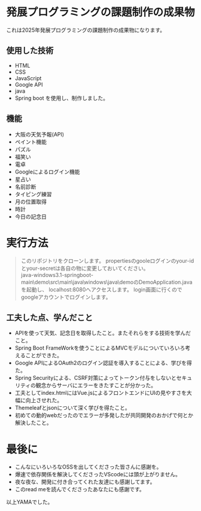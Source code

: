 # 発展プログラミングの課題制作の成果物  
これは2025年発展プログラミングの課題制作の成果物になります。  

## 使用した技術  
- HTML
- CSS
- JavaScript
- Google API
- java
- Spring boot
を使用し、制作しました。

## 機能  
- 大阪の天気予報(API)
- ペイント機能
- パズル
- 福笑い
- 電卓
- Googleによるログイン機能
- 星占い
- 名前診断
- タイピング練習
- 月の位置取得
- 時計
- 今日の記念日

# 実行方法  
> このリポジトリをクローンします。
> propertiesのgooleログインのyour-idとyour-secretは各自の物に変更しておいてください。  
> java-windows3.1-springboot-main\demo\src\main\java\windows\java\demoのDemoApplication.javaを起動し、
> localhost:8080へアクセスします。
> login画面に行くのでgoogleアカウントでログインします。

## 工夫した点、学んだこと  
- APIを使って天気、記念日を取得したこと。またそれらをする技術を学んだこと。
- Spring Boot FrameWorkを使うことによるMVCモデルについていろいろ考えることができた。
- Google APIによるOAuth2のログイン認証を導入することによる、学びを得た。
- Spring Securityによる、CSRF対策によってトークン付与をしないとセキュリティの観念からサーバにエラーをきたすことが分かった。
- 工夫としてindex.htmlにはVue.jsによるフロントエンドにUIの見やすさを大幅に向上させれた。
- Themeleafとjsonについて深く学びを得たこと。
- 初めての動的webだったのでエラーが多発したが共同開発のおかげで何とか解決したこと。


# 最後に  
- こんなにいろいろなOSSを出してくださった皆さんに感謝を。
- 爆速で依存関係を解決してくださったVScodeには頭が上がりません。
- 夜な夜な、開発に付き合ってくれた友達にも感謝してます。
- このread meを読んでくださったあなたにも感謝です。

以上YAMAでした。

